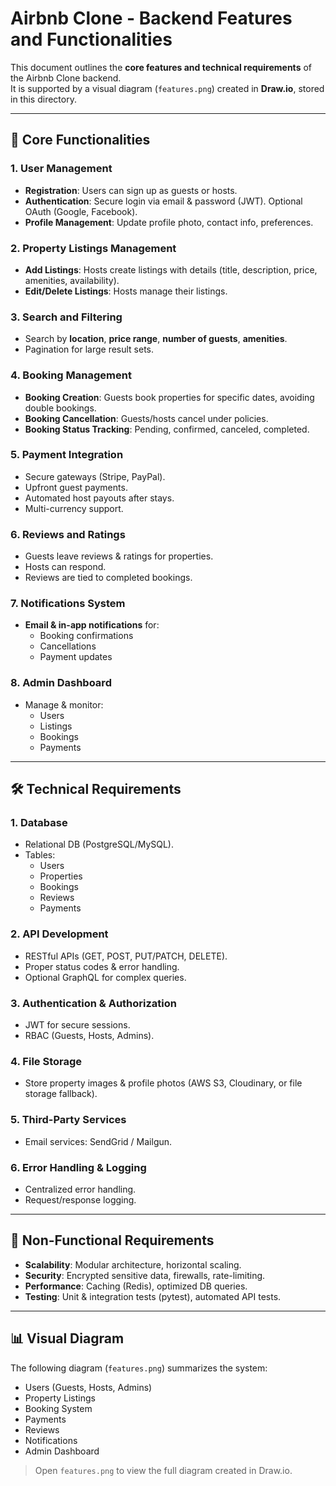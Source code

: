 # Airbnb Clone - Backend Features and Functionalities

This document outlines the **core features and technical requirements** of the Airbnb Clone backend.  
It is supported by a visual diagram (`features.png`) created in **Draw.io**, stored in this directory.

---

## 🔑 Core Functionalities

### 1. User Management
- **Registration**: Users can sign up as guests or hosts.
- **Authentication**: Secure login via email & password (JWT). Optional OAuth (Google, Facebook).
- **Profile Management**: Update profile photo, contact info, preferences.

### 2. Property Listings Management
- **Add Listings**: Hosts create listings with details (title, description, price, amenities, availability).
- **Edit/Delete Listings**: Hosts manage their listings.

### 3. Search and Filtering
- Search by **location**, **price range**, **number of guests**, **amenities**.
- Pagination for large result sets.

### 4. Booking Management
- **Booking Creation**: Guests book properties for specific dates, avoiding double bookings.
- **Booking Cancellation**: Guests/hosts cancel under policies.
- **Booking Status Tracking**: Pending, confirmed, canceled, completed.

### 5. Payment Integration
- Secure gateways (Stripe, PayPal).
- Upfront guest payments.
- Automated host payouts after stays.
- Multi-currency support.

### 6. Reviews and Ratings
- Guests leave reviews & ratings for properties.
- Hosts can respond.
- Reviews are tied to completed bookings.

### 7. Notifications System
- **Email & in-app notifications** for:
  - Booking confirmations
  - Cancellations
  - Payment updates

### 8. Admin Dashboard
- Manage & monitor:
  - Users
  - Listings
  - Bookings
  - Payments

---

## 🛠️ Technical Requirements

### 1. Database
- Relational DB (PostgreSQL/MySQL).
- Tables:
  - Users
  - Properties
  - Bookings
  - Reviews
  - Payments

### 2. API Development
- RESTful APIs (GET, POST, PUT/PATCH, DELETE).
- Proper status codes & error handling.
- Optional GraphQL for complex queries.

### 3. Authentication & Authorization
- JWT for secure sessions.
- RBAC (Guests, Hosts, Admins).

### 4. File Storage
- Store property images & profile photos (AWS S3, Cloudinary, or file storage fallback).

### 5. Third-Party Services
- Email services: SendGrid / Mailgun.

### 6. Error Handling & Logging
- Centralized error handling.
- Request/response logging.

---

## 🚀 Non-Functional Requirements

- **Scalability**: Modular architecture, horizontal scaling.
- **Security**: Encrypted sensitive data, firewalls, rate-limiting.
- **Performance**: Caching (Redis), optimized DB queries.
- **Testing**: Unit & integration tests (pytest), automated API tests.

---

## 📊 Visual Diagram

The following diagram (`features.png`) summarizes the system:

- Users (Guests, Hosts, Admins)  
- Property Listings  
- Booking System  
- Payments  
- Reviews  
- Notifications  
- Admin Dashboard  

> Open `features.png` to view the full diagram created in Draw.io.

